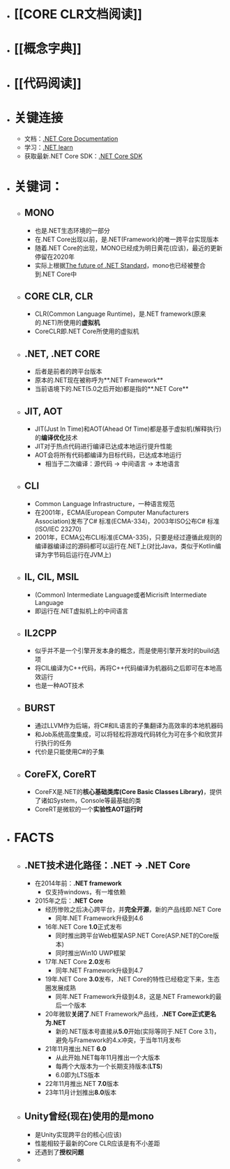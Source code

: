 - # [[CORE CLR文档阅读]]
- # [[概念字典]]
- # [[代码阅读]]
- # 关键连接
	- 文档：[.NET Core Documentation](https://docs.microsoft.com/en-us/dotnet/articles/welcome)
	- 学习：[.NET learn](https://learn.microsoft.com/zh-cn/dotnet/)
	- 获取最新.NET Core SDK：[.NET Core SDK](https://www.microsoft.com/net/core)
- # 关键词：
	- ## MONO
		- 也是.NET生态环境的一部分
		- 在.NET Core出现以前，是.NET(Framework)的唯一跨平台实现版本
		- 随着.NET Core的出现，MONO已经成为明日黄花(应该)，最近的更新停留在2020年
		- 实际上根据[The future of .NET Standard](https://devblogs.microsoft.com/dotnet/the-future-of-net-standard/)，mono也已经被整合到.NET Core中
	- ## CORE CLR, CLR
		- CLR(Common Language Runtime)，是.NET framework(原来的.NET)所使用的**虚拟机**
		- CoreCLR即.NET Core所使用的虚拟机
	- ## .NET, .NET CORE
		- 后者是前者的跨平台版本
		- 原本的.NET现在被称呼为**.NET Framework**
		- 当前语境下的.NET(5.0之后开始)都是指的**.NET Core**
	- ## JIT, AOT
		- JIT(Just In Time)和AOT(Ahead Of Time)都是基于虚拟机(解释执行)的**编译优化**技术
		- JIT对于热点代码进行编译已达成本地运行提升性能
		- AOT会将所有代码都编译为目标代码，已达成本地运行
			- 相当于二次编译：源代码 -> 中间语言 -> 本地语言
	- ## CLI
		- Common Language Infrastructure，一种语言规范
		- 在2001年，ECMA(European Computer Manufacturers Association)发布了C# 标准(ECMA-334)，2003年ISO公布C# 标准(ISO/IEC 23270)
		- 2001年，ECMA公布CLI标准(ECMA-335)，只要是经过遵循此规则的编译器编译过的源码都可以运行在.NET上(对比Java，类似于Kotlin编译为字节码后运行在JVM上)
	- ## IL, CIL, MSIL
		- (Common) Intermediate Language或者Micrisift Intermediate Language
		- 即运行在.NET虚拟机上的中间语言
	- ## IL2CPP
		- 似乎并不是一个引擎开发本身的概念，而是使用引擎开发时的build选项
		- 将CIL编译为C++代码，再将C++代码编译为机器码之后即可在本地高效运行
		- 也是一种AOT技术
	- ## BURST
		- 通过LLVM作为后端，将C\#和IL语言的子集翻译为高效率的本地机器码
		- 和Job系统高度集成，可以将轻松将游戏代码转化为可在多个和欣赏并行执行的任务
		- 代价是只能使用C\#的子集
	- ## CoreFX, CoreRT
		- CoreFX是.NET的**核心基础类库(Core Basic Classes Library)**，提供了诸如System，Console等最基础的类
		- CoreRT是微软的一个**实验性AOT运行时**
- # FACTS
	- ## .NET技术进化路径：.NET -> .NET Core
		- 在2014年前：**.NET framework**
			- 仅支持windows，有一堆依赖
		- 2015年之后：**.NET Core**
			- 经历惨败之后决心跨平台，并**完全开源**，新的产品线即.NET  Core
				- 同年.NET Framework升级到4.6
			- 16年.NET Core **1.0**正式发布
				- 同时推出跨平台Web框架ASP.NET Core(ASP.NET的Core版本)
				- 同时推出Win10 UWP框架
			- 17年.NET Core **2.0**发布
				- 同年.NET Framework升级到4.7
			- 19年.NET Core **3.0**发布，.NET Core的特性已经稳定下来，生态圈发展成熟
				- 同年.NET Framework升级到4.8，这是.NET Framework的最后一个版本
			- 20年微软**关闭了**.NET Framework产品线，**.NET Core正式更名为.NET**
				- 新的.NET版本号直接从**5.0**开始(实际等同于.NET Core 3.1)，避免与Framework的4.x冲突，于当年11月发布
			- 21年11月推出.NET **6.0**
				- 从此开始.NET每年11月推出一个大版本
				- 每两个大版本为一个长期支持版本(**LTS**)
				- 6.0即为LTS版本
			- 22年11月推出.NET **7.0**版本
			- 23年11月计划推出**8.0**版本
	- ## Unity曾经(现在)使用的是**mono**
		- 是Unity实现跨平台的核心(应该)
		- 性能相较于最新的Core CLR应该是有不小差距
		- 还遇到了**授权问题**
	-